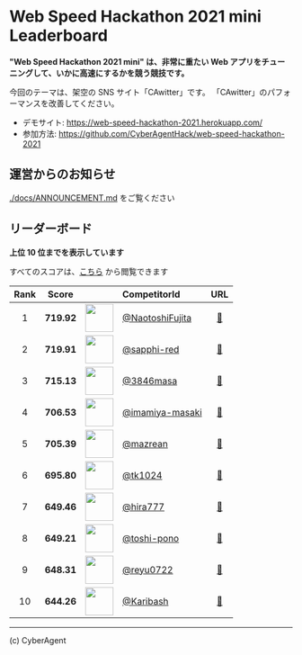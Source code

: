 # Web Speed Hackathon 2021 mini Leaderboard

**"Web Speed Hackathon 2021 mini" は、非常に重たい Web アプリをチューニングして、いかに高速にするかを競う競技です。**

今回のテーマは、架空の SNS サイト「CAwitter」です。
「CAwitter」のパフォーマンスを改善してください。

- デモサイト: https://web-speed-hackathon-2021.herokuapp.com/
- 参加方法: https://github.com/CyberAgentHack/web-speed-hackathon-2021

## 運営からのお知らせ

[./docs/ANNOUNCEMENT.md](./docs/ANNOUNCEMENT.md) をご覧ください

## リーダーボード

**上位 10 位までを表示しています**

すべてのスコアは、[こちら](./score.csv) から閲覧できます

<!-- leaderboard:start -->

|Rank|Score||CompetitorId|URL|
|:--:|:--:|:--:|:--|:--:|
|1|**719.92**|<img alt="" width="50" height="50" src="https://github.com/NaotoshiFujita.png?size=100"/>|[@NaotoshiFujita](https://github.com/NaotoshiFujita)|[:link:](https://web-speed-hackathon-335112.an.r.appspot.com/)|
|2|**719.91**|<img alt="" width="50" height="50" src="https://github.com/sapphi-red.png?size=100"/>|[@sapphi-red](https://github.com/sapphi-red)|[:link:](https://web-speed-hackathon-online-2021-mini2.sapphi.red/)|
|3|**715.13**|<img alt="" width="50" height="50" src="https://github.com/3846masa.png?size=100"/>|[@3846masa](https://github.com/3846masa)|[:link:](https://wsh-2021-1208.uc.r.appspot.com/)|
|4|**706.53**|<img alt="" width="50" height="50" src="https://github.com/imamiya-masaki.png?size=100"/>|[@imamiya-masaki](https://github.com/imamiya-masaki)|[:link:](https://axiomatic-path-334410.dt.r.appspot.com/)|
|5|**705.39**|<img alt="" width="50" height="50" src="https://github.com/mazrean.png?size=100"/>|[@mazrean](https://github.com/mazrean)|[:link:](https://wsh2021.mazrean.com/)|
|6|**695.80**|<img alt="" width="50" height="50" src="https://github.com/tk1024.png?size=100"/>|[@tk1024](https://github.com/tk1024)|[:link:](https://web-speed-2021.ue.r.appspot.com/)|
|7|**649.46**|<img alt="" width="50" height="50" src="https://github.com/hira777.png?size=100"/>|[@hira777](https://github.com/hira777)|[:link:](https://web-speed-2021-soarflat.herokuapp.com/)|
|8|**649.21**|<img alt="" width="50" height="50" src="https://github.com/toshi-pono.png?size=100"/>|[@toshi-pono](https://github.com/toshi-pono)|[:link:](https://web-speed-hackathon-online-2021.toshi00.dev/)|
|9|**648.31**|<img alt="" width="50" height="50" src="https://github.com/reyu0722.png?size=100"/>|[@reyu0722](https://github.com/reyu0722)|[:link:](https://web-speed-hackathon2021.reyu.dev/)|
|10|**644.26**|<img alt="" width="50" height="50" src="https://github.com/Karibash.png?size=100"/>|[@Karibash](https://github.com/Karibash)|[:link:](https://ca-web-speed-hackathon-2021.karibash.com/)|

<!-- leaderboard:end -->

---

(c) CyberAgent
